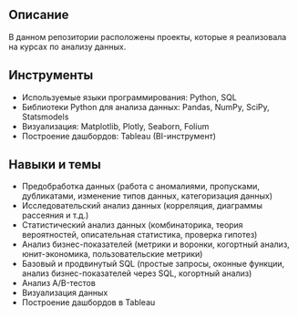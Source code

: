 ## Описание
В данном репозитории расположены проекты, которые я реализовала на курсах по анализу данных.

## Инструменты
- Используемые языки программирования: Python, SQL
- Библиотеки Python для анализа данных: Pandas, NumPy, SciPy, Statsmodels
- Визуализация: Matplotlib, Plotly, Seaborn, Folium
- Построение дашбордов: Tableau (BI-инструмент)
  
## Навыки и темы
- Предобработка данных (работа с аномалиями, пропусками, дубликатами, изменение типов данных, категоризация данных)
- Исследовательский анализ данных (корреляция, диаграммы рассеяния и т.д.)
- Статистический анализ данных (комбинаторика, теория вероятностей, описательная статистика, проверка гипотез)
- Анализ бизнес-показателей (метрики и воронки, когортный анализ, юнит-экономика, пользовательские метрики)
- Базовый и продвинутый SQL (простые запросы, оконные функции, анализ бизнес-показателей через SQL, когортный анализ)
- Анализ A/B-тестов
- Визуализация данных
- Построение дашбордов в Tableau
